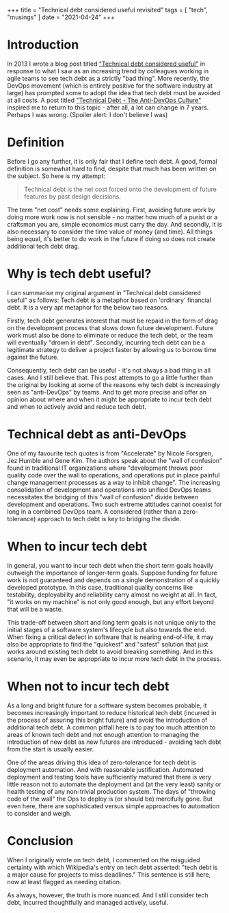 +++
title = "Technical debt considered useful revisited"
tags = [
    "tech",
    "musings"
]
date = "2021-04-24"
+++

# Introduction

In 2013 I wrote a blog post titled ["Technical debt considered useful"](https://www.softwarependula.net/post/technical-debt/) in response to what I saw as an increasing trend by colleagues working in agile teams to see tech debt as a strictly "bad thing". More recently, the DevOps movement (which is entirely positive for the software industry at large) has prompted some to adopt the idea that tech debt must be avoided at all costs. A post titled ["Technical Debt - The Anti-DevOps Culture"](https://devblogs.microsoft.com/premier-developer/technical-debt-the-anti-devops-culture/) inspired me to return to this topic - after all, a lot can change in 7 years. Perhaps I was wrong. (Spoiler alert: I don't believe I was)

# Definition
Before I go any further, it is only fair that I define tech debt. A good, formal definition is somewhat hard to find, despite that much has been written on the subject. So here is my attempt:
>Technical debt is the net cost forced onto the development of future features by past design decisions.

The term "net cost" needs some explaining. First, avoiding future work by doing more work now is not sensible - no matter how much of a purist or a craftsman you are, simple economics must carry the day. And secondly, it is also necessary to consider the time value of money (and time). All things being equal, it's better to do work in the future if doing so does not create additional tech debt drag.

# Why is tech debt useful?
I can summarise my original argument in "Technical debt considered useful"  as follows: Tech debt is a metaphor based on 'ordinary' financial debt. It is a very apt metaphor for the below two reasons.

Firstly, tech debt generates interest that must be repaid in the form of drag on the development process that slows down future development. Future work must also be done to eliminate or reduce the tech debt, or the team will eventually "drown in debt". Secondly, incurring tech debt can be a legitimate strategy to deliver a project faster by allowing us to borrow time against the future.

Consequently, tech debt can be useful - it's not always a bad thing in all cases. And I still believe that. This post attempts to go a little further than the original by looking at some of the reasons why tech debt is increasingly seen as "anti-DevOps" by teams. And to get more precise and offer an opinion about where and when it might be appropriate to incur tech debt and when to actively avoid and reduce tech debt.

# Technical debt as anti-DevOps

One of my favourite tech quotes is from "Accelerate" by Nicole Forsgren, Jez Humble and Gene Kim. The authors speak about the "wall of confusion" found in traditional IT organizations where "development throws poor quality code over the wall to operations, and operations put in place painful change management processes as a way to inhibit change".  The increasing consolidation of development and operations into unified DevOps teams necessitates the bridging of this "wall of confusion" divide between development and operations. Two such extreme attitudes cannot coexist for long in a combined DevOps team. A considered  (rather than a zero-tolerance) approach to tech debt is key to bridging the divide.

# When to incur tech debt
In general, you want to incur tech debt when the short term goals heavily outweigh the importance of longer-term goals. Suppose funding for future work is not guaranteed and depends on a single demonstration of a quickly developed prototype. In this case, traditional quality concerns like testability, deployability and reliability carry almost no weight at all. In fact, "it works on my machine" is not only good enough, but any effort beyond that will be a waste.

This trade-off between short and long term goals is not unique only to the initial stages of a software system's lifecycle but also towards the end. When fixing a critical defect in software that is nearing end-of-life, it may also be appropriate to find the "quickest" and "safest" solution that just works around existing tech debt to avoid breaking something. And in this scenario, it may even be appropriate to incur more tech debt in the process.

# When not to incur tech debt
As a long and bright future for a software system becomes probable, it becomes increasingly important to reduce historical tech debt (incurred in the process of assuring this bright future) and avoid the introduction of additional tech debt. A common pitfall here is to pay too much attention to areas of known tech debt and not enough attention to managing the introduction of new debt as new futures are introduced - avoiding tech debt from the start is usually easier.

One of the areas driving this idea of zero-tolerance for tech debt is deployment automation. And with reasonable justification. Automated deployment and testing tools have sufficiently matured that there is very little reason not to automate the deployment and (at the very least) sanity or health testing of any non-trivial production system. The days of "throwing code of the wall" the Ops to deploy is (or should be) mercifully gone. But even here, there are sophisticated versus simple approaches to automation to consider and weigh.

# Conclusion
When I originally wrote on tech debt, I commented on the misguided certainty with which Wikipedia's entry on tech debt asserted: "tech debt is a major cause for projects to miss deadlines." This sentence is still here, now at least flagged as needing citation.

As always, however, the truth is more nuanced. And I still consider tech debt, incurred thoughtfully and managed actively, useful.
